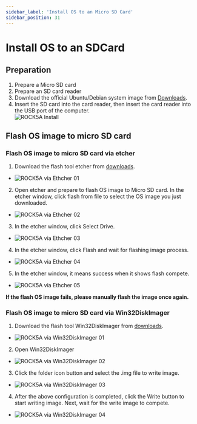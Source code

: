 ```yaml
---
sidebar_label: 'Install OS to an Micro SD Card'
sidebar_position: 31
---
```


# Install OS to an SDCard

## Preparation 

1. Prepare a Micro SD card
2. Prepare an SD card reader
3. Download the official Ubuntu/Debian system image from [Downloads](../downloads/official_images).
4. Insert the SD card into the card reader, then insert the card reader into the USB port of the computer.  
![ROCK5A Install](/img/accessories/sd_install_1.webp)


## Flash OS image to micro SD card

### Flash OS image to micro SD card via etcher

1. Download the flash tool etcher from [downloads](https://www.balena.io/etcher#download-etcher).  
  - ![ROCK5A via Ethcher 01](/img/rock5a/rock5a-etcher.webp)

2. Open etcher and prepare to flash OS image to Micro SD card. In the etcher window, click flash from file to select the OS image you just downloaded.
  - ![ROCK5A via Ethcher 02](/img/rock5a/rock5a-etcher-1.webp)

3. In the etcher window, click Select Drive.
  - ![ROCK5A via Ethcher 03](/img/rock5a/rock5a-etcher-2.webp)

4. In the etcher window, click Flash and wait for flashing image process.
  - ![ROCK5A via Ethcher 04](/img/rock5a/rock5a-etcher-3.webp)

5. In the etcher window, it means success when it shows flash compete.
  - ![ROCK5A via Ethcher 05](/img/rock5a/rock5a-etcher-4.webp)
  
**If the flash OS image fails, please manually flash the image once again.**

### Flash OS image to micro SD card via Win32DiskImager

1. Download the flash tool Win32DiskImager from [downloads](https://win32diskimager.org/). 
  - ![ROCK5A via Win32DiskImager 01](/img/rock5a/rock5a-win32.png)

2. Open Win32DiskImager  
  - ![ROCK5A via Win32DiskImager 02](/img/rock5a/rock5a-win32-1.png)  

3. Click the folder icon button and select the .img file to write image.
  - ![ROCK5A via Win32DiskImager 03](/img/rock5a/rock5a-win32-2.png)   

4. After the above configuration is completed, click the Write button to start writing image. Next, wait for the write image to compete.  
  - ![ROCK5A via Win32DiskImager 04](/img/rock5a/rock5a-win32-3.png) 




